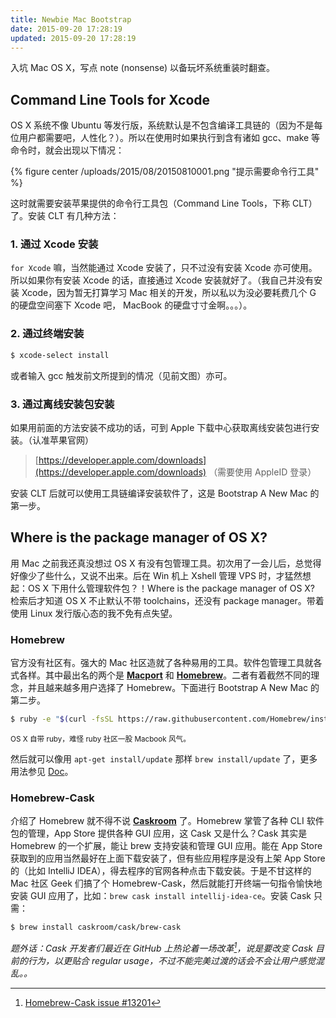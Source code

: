 ```yaml
---
title: Newbie Mac Bootstrap
date: 2015-09-20 17:28:19
updated: 2015-09-20 17:28:19
---
```

入坑 Mac OS X，写点 note (nonsense) 以备玩坏系统重装时翻查。

## Command Line Tools for Xcode
OS X 系统不像 Ubuntu 等发行版，系统默认是不包含编译工具链的（因为不是每位用户都需要吧，人性化？）。所以在使用时如果执行到含有诸如 gcc、make 等命令时，就会出现以下情况：

{% figure center /uploads/2015/08/20150810001.png "提示需要命令行工具" %}

这时就需要安装苹果提供的命令行工具包（Command Line Tools，下称 CLT）了。安装 CLT 有几种方法：
 ### 1. 通过 Xcode 安装
 `for Xcode` 嘛，当然能通过 Xcode 安装了，只不过没有安装 Xcode 亦可使用。所以如果你有安装 Xcode 的话，直接通过 Xcode 安装就好了。（我自己并没有安装 Xcode，因为暂无打算学习 Mac 相关的开发，所以私以为没必要耗费几个 G 的硬盘空间塞下 Xcode 吧， MacBook 的硬盘寸寸金啊。。。）。
 ### 2. 通过终端安装
 ``` sh
 $ xcode-select install
 ```
 或者输入 gcc 触发前文所提到的情况（见前文图）亦可。
 ### 3. 通过离线安装包安装
 如果用前面的方法安装不成功的话，可到 Apple 下载中心获取离线安装包进行安装。（认准苹果官网）
 > [https://developer.apple.com/downloads](https://developer.apple.com/downloads) （需要使用 AppleID 登录）

安装 CLT 后就可以使用工具链编译安装软件了，这是 Bootstrap A New Mac 的第一步。

## Where is the package manager of OS X?
用 Mac 之前我还真没想过 OS X 有没有包管理工具。初次用了一会儿后，总觉得好像少了些什么，又说不出来。后在 Win 机上 Xshell 管理 VPS 时，才猛然想起：OS X 下用什么管理软件包？！Where is the package manager of OS X? 检索后才知道 OS X 不止默认不带 toolchains，还没有 package manager。带着使用 Linux 发行版心态的我不免有点失望。

### Homebrew
官方没有社区有。强大的 Mac 社区造就了各种易用的工具。软件包管理工具就各式各样。其中最出名的两个是 **[Macport](https://www.macports.org)** 和 **[Homebrew](http://brew.sh)**。二者有着截然不同的理念，并且越来越多用户选择了 Homebrew。下面进行 Bootstrap A New Mac 的第二步。

``` sh
$ ruby -e "$(curl -fsSL https://raw.githubusercontent.com/Homebrew/install/master/install)"
```
<small>OS X 自带 ruby，难怪 ruby 社区一股 Macbook 风气。</small>

然后就可以像用 `apt-get install/update` 那样 `brew install/update` 了，更多用法参见 [Doc](https://github.com/Homebrew/homebrew/tree/master/share/doc/homebrew#readme)。

### Homebrew-Cask
介绍了 Homebrew 就不得不说 **[Caskroom](http://caskroom.io/)** 了。Homebrew 掌管了各种 CLI 软件包的管理，App Store 提供各种 GUI 应用，这 Cask 又是什么？Cask 其实是 Homebrew 的一个扩展，能让 brew 支持安装和管理 GUI 应用。能在 App Store 获取到的应用当然最好在上面下载安装了，但有些应用程序是没有上架 App Store 的（比如 IntelliJ IDEA），得去程序的官网各种点击下载安装。于是不甘这样的 Mac 社区 Geek 们搞了个 Homebrew-Cask，然后就能打开终端一句指令愉快地安装 GUI 应用了，比如：`brew cask install intellij-idea-ce`。安装 Cask 只需：

``` sh
$ brew install caskroom/cask/brew-cask
```
*题外话：Cask 开发者们最近在 GitHub 上热论着一场改革[^1]，说是要改变 Cask 目前的行为，以更贴合 regular usage，不过不能完美过渡的话会不会让用户感觉混乱。。*

[^1]:[Homebrew-Cask issue #13201](https://github.com/caskroom/homebrew-cask/issues/13201)
